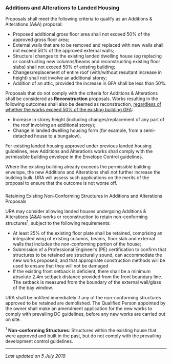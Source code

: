 ### Additions and Alterations to Landed Housing

Proposals shall meet the following criteria to qualify as an Additions &
Alterations (A&A) proposal:

-   Proposed additional gross floor area shall not exceed 50% of the
    approved gross floor area;
-   External walls that are to be removed and replaced with new walls
    shall not exceed 50% of the approved external walls;
-   Structural changes to the existing landed dwelling house (eg
    replacing or constructing new columns/beams and reconstructing
    existing floor slabs) shall not exceed 50% of existing building;
-   Changes/replacement of entire roof (with/without resultant increase
    in height) shall not involve an additional storey;
-   Addition of an attic, provided the increase in GFA shall be less
    than 50%.

Proposals that do not comply with the criteria for Additions &
Alterations shall be considered as **Reconstruction** proposals. Works
resulting in the following outcomes shall also be deemed as
reconstruction, <span style="text-decoration: underline;">regardless of
whether the works exceed 50% of the existing building GFA</span>:

-   Increase in storey height (including changes/replacement of any part
    of the roof involving an additional storey);   
-   Change in landed dwelling housing form (for example, from a
    semi-detached house to a bungalow).

For existing landed housing approved under previous landed housing
guidelines, new Additions and Alterations works shall comply with the
permissible building envelope in the Envelope Control guidelines.

Where the existing building already exceeds the permissible building
envelope, the new Additions and Alterations shall not further increase
the building bulk. URA will assess such applications on the merits of
the proposal to ensure that the outcome is not worse off.

### 

<a href="#Retaining-Structures" class="collapsible collapsed"
data-toggle="collapse"></a>

Retaining Existing Non-Conforming Structures in Additions and
Alterations Proposals

URA may consider allowing landed houses undergoing Additions &
Alterations (A&A) works or reconstruction to retain non-conforming
structures<sup>1</sup>, subject to the following requirements:

-   At least 25% of the existing floor plate shall be retained,
    comprising an integrated wing of existing columns, beams, floor slab
    and external walls that includes the non-conforming portion of the
    house;
-   Submission of a Professional Engineer’s (PE) certification to
    confirm that structures to be retained are structurally sound, can
    accommodate the new works proposed, and that appropriate
    construction methods will be used to ensure that they will not be
    damaged
-   If the existing front setback is deficient, there shall be a minimum
    absolute 2.4m setback distance provided from the front boundary
    line. The setback is measured from the boundary of the external
    wall/glass of the bay window.

URA shall be notified immediately if any of the non-conforming
structures approved to be retained are demolished. The Qualified Person
appointed by the owner shall make an amendment application for the new
works to comply with prevailing DC guidelines, before any new works are
carried out on site.

<sup>1</sup> **Non-conforming Structures**: Structures within the
existing house that were approved and built in the past, but do not
comply with the prevailing development control guidelines.

------------------------------------------------------------------------

*Last updated on 5 July 2019*
